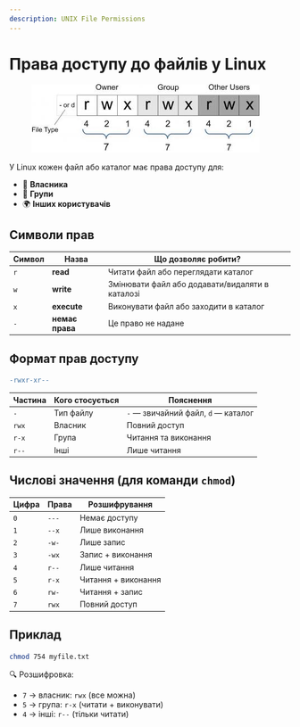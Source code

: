 ```yaml
---
description: UNIX File Permissions
---
```


# Права доступу до файлів у Linux

<div data-full-width="true"><figure><img src="../../.gitbook/assets/image.png" alt=""><figcaption></figcaption></figure></div>

У Linux кожен файл або каталог має права доступу для:

* 👤 **Власника**
* 👥 **Групи**
* 🌍 **Інших користувачів**

## Символи прав

| Символ | Назва           | Що дозволяє робити?                             |
| ------ | --------------- | ----------------------------------------------- |
| `r`    | **read**        | Читати файл або переглядати каталог             |
| `w`    | **write**       | Змінювати файл або додавати/видаляти в каталозі |
| `x`    | **execute**     | Виконувати файл або заходити в каталог          |
| `-`    | **немає права** | Це право не надане                              |

## Формат прав доступу

```diff
-rwxr-xr--
```

| Частина | Кого стосується | Пояснення                           |
| ------- | --------------- | ----------------------------------- |
| `-`     | Тип файлу       | `-` — звичайний файл, `d` — каталог |
| `rwx`   | Власник         | Повний доступ                       |
| `r-x`   | Група           | Читання та виконання                |
| `r--`   | Інші            | Лише читання                        |

## Числові значення (для команди `chmod`)

| Цифра | Права | Розшифрування       |
| ----- | ----- | ------------------- |
| `0`   | `---` | Немає доступу       |
| `1`   | `--x` | Лише виконання      |
| `2`   | `-w-` | Лише запис          |
| `3`   | `-wx` | Запис + виконання   |
| `4`   | `r--` | Лише читання        |
| `5`   | `r-x` | Читання + виконання |
| `6`   | `rw-` | Читання + запис     |
| `7`   | `rwx` | Повний доступ       |

## Приклад

```bash
chmod 754 myfile.txt
```

🔍 Розшифровка:

* `7` → власник: `rwx` (все можна)
* `5` → група: `r-x` (читати + виконувати)
* `4` → інші: `r--` (тільки читати)


